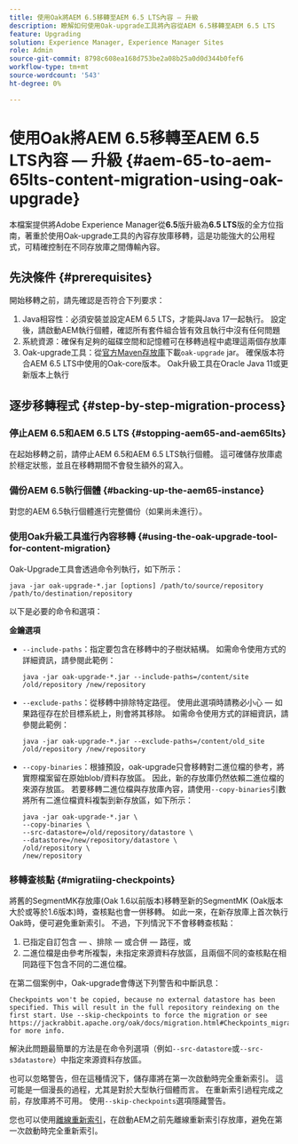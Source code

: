 ```yaml
---
title: 使用Oak將AEM 6.5移轉至AEM 6.5 LTS內容 — 升級
description: 瞭解如何使用Oak-upgrade工具將內容從AEM 6.5移轉至AEM 6.5 LTS
feature: Upgrading
solution: Experience Manager, Experience Manager Sites
role: Admin
source-git-commit: 8798c608ea168d753be2a08b25a0d0d344b0fef6
workflow-type: tm+mt
source-wordcount: '543'
ht-degree: 0%

---
```



# 使用Oak將AEM 6.5移轉至AEM 6.5 LTS內容 — 升級 {#aem-65-to-aem-65lts-content-migration-using-oak-upgrade}

本檔案提供將Adobe Experience Manager從&#x200B;**6.5**&#x200B;版升級為&#x200B;**6.5 LTS**&#x200B;版的全方位指南，著重於使用Oak-upgrade工具的內容存放庫移轉，這是功能強大的公用程式，可精確控制在不同存放庫之間傳輸內容。

## 先決條件 {#prerequisites}

開始移轉之前，請先確認是否符合下列要求：

1. Java相容性：必須安裝並設定AEM 6.5 LTS，才能與Java 17一起執行。 設定後，請啟動AEM執行個體，確認所有套件組合皆有效且執行中沒有任何問題
1. 系統資源：確保有足夠的磁碟空間和記憶體可在移轉過程中處理這兩個存放庫
1. Oak-upgrade工具：從[官方Maven存放庫](https://mvnrepository.com/artifact/org.apache.jackrabbit/oak-upgrade)下載`oak-upgrade` jar。 確保版本符合AEM 6.5 LTS中使用的Oak-core版本。 Oak升級工具在Oracle Java 11或更新版本上執行

## 逐步移轉程式 {#step-by-step-migration-process}

### 停止AEM 6.5和AEM 6.5 LTS {#stopping-aem65-and-aem65lts}

在起始移轉之前，請停止AEM 6.5和AEM 6.5 LTS執行個體。 這可確儲存放庫處於穩定狀態，並且在移轉期間不會發生額外的寫入。

### 備份AEM 6.5執行個體 {#backing-up-the-aem65-instance}

對您的AEM 6.5執行個體進行完整備份（如果尚未進行）。

### 使用Oak升級工具進行內容移轉 {#using-the-oak-upgrade-tool-for-content-migration}

Oak-Upgrade工具會透過命令列執行，如下所示：

```
java -jar oak-upgrade-*.jar [options] /path/to/source/repository /path/to/destination/repository 
```

以下是必要的命令和選項：

**金鑰選項**

* `--include-paths`：指定要包含在移轉中的子樹狀結構。 如需命令使用方式的詳細資訊，請參閱此範例：

  ```
  java -jar oak-upgrade-*.jar --include-paths=/content/site /old/repository /new/repository
  ```

* `--exclude-paths`：從移轉中排除特定路徑。 使用此選項時請務必小心 — 如果路徑存在於目標系統上，則會將其移除。 如需命令使用方式的詳細資訊，請參閱此範例：

  ```
  java -jar oak-upgrade-*.jar --exclude-paths=/content/old_site /old/repository /new/repository 
  ```

* `--copy-binaries`：根據預設，oak-upgrade只會移轉對二進位檔的參考，將實際檔案留在原始blob/資料存放區。 因此，新的存放庫仍然依賴二進位檔的來源存放區。 若要移轉二進位檔與存放庫內容，請使用`--copy-binaries`引數將所有二進位檔資料複製到新存放區，如下所示：

  ```
  java -jar oak-upgrade-*.jar \
  --copy-binaries \
  --src-datastore=/old/repository/datastore \
  --datastore=/new/repository/datastore \
  /old/repository \
  /new/repository 
  ```

### 移轉查核點 {#migratiing-checkpoints}

將舊的SegmentMK存放庫(Oak 1.6以前版本)移轉至新的SegmentMK (Oak版本大於或等於1.6版本)時，查核點也會一併移轉。 如此一來，在新存放庫上首次執行Oak時，便可避免重新索引。 不過，下列情況下不會移轉查核點：

1. 已指定自訂包含 — 、排除 — 或合併 — 路徑，或
1. 二進位檔是由參考所複製，未指定來源資料存放區，且兩個不同的查核點在相同路徑下包含不同的二進位檔。

在第二個案例中，Oak-upgrade會傳送下列警告和中斷訊息：

```
Checkpoints won't be copied, because no external datastore has been specified. This will result in the full repository reindexing on the first start. Use --skip-checkpoints to force the migration or see https://jackrabbit.apache.org/oak/docs/migration.html#Checkpoints_migration for more info. 
```

解決此問題最簡單的方法是在命令列選項（例如`--src-datastore`或`--src-s3datastore`）中指定來源資料存放區。

也可以忽略警告，但在這種情況下，儲存庫將在第一次啟動時完全重新索引。 這可能是一個漫長的過程，尤其是對於大型執行個體而言。 在重新索引過程完成之前，存放庫將不可用。 使用`--skip-checkpoints`選項隱藏警告。

您也可以使用[離線重新索引](/help/sites-deploying/upgrade-offline-reindexing.md)，在啟動AEM之前先離線重新索引存放庫，避免在第一次啟動時完全重新索引。